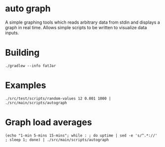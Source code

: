 # auto graph


A simple graphing tools which reads arbitrary data from stdin and displays a graph in real time. Allows simple scripts to be written to visualize data inputs.

# Building

```
./gradlew --info fatJar
```


# Examples
```
./src/test/scripts/random-values 12 0.001 1000 | ./src/main/scripts/autograph
```



# Graph load averages
```
(echo "1-min 5-mins 15-mins"; while : ; do uptime | sed -e 's/^.*://' ; sleep 1; done) | ./src/main/scripts/autograph
```

